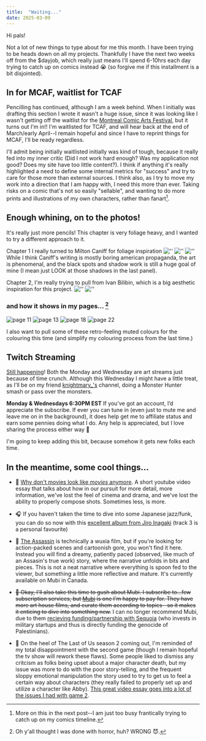 ```yaml
---
title:  "Waiting..."
date: 2025-03-09
---
```

Hi pals!

Not a lot of new things to type about for me this month. I have been trying to be heads down on all my projects. Thankfully I have the next two weeks off from the $dayjob, which really just means I'll spend 6-10hrs each day trying to catch up on comics instead 😭 (so forgive me if this installment is a bit disjointed).
<!-- excerpt -->

## In for MCAF, waitlist for TCAF
Pencilling has continued, although I am a week behind. When I initially was drafting this section I wrote it wasn't a huge issue, since it was looking like I wasn't getting off the waitlist for the [Montreal Comic Arts Festival](), but it turns out I'm in!! I'm waitlisted for TCAF, and will hear back at the end of March/early April--I remain hopeful and since I have to reprint things for MCAF, I'll be ready regardless.

I'll admit being initially waitlisted initially was kind of tough, because it really fed into my inner critic (Did I not work hard enough? Was my application not good? Does my site have too little content?).  I think if anything it's really highlighted a need to define some internal metrics for "success" and try to care for those more than external sources. I think also, as I try to move my work into a direction that I am happy with, I need this more than ever. Taking risks on a comic that's not so easily "sellable", and wanting to do more prints and illustrations of my own characters, rather than fanart[^1].

## Enough whining, on to the photos!
It's really just more pencils! This chapter is very foliage heavy, and I wanted to try a different approach to it.

Chapter 1 I really turned to Milton Caniff for foliage inspiration
![''](/assets/blog/march/doby.png) 
![''](/assets/blog/march/caniff.png) 
![''](/assets/blog/march/caniff2.png) 
While I think Caniff's writing is mostly boring american propaganda, the art is phenomenal, and the black spots and shadow work is still a huge goal of mine (I mean just LOOK at those shadows in the last panel).

Chapter 2, I'm really trying to pull from Ivan Bilibin, which is a big aesthetic inspiration for this project.
![''](/assets/blog/march/bilibin.png)
![''](/assets/blog/march/bilibin2.png)

### and how it shows in my pages... [^2]
![page 11](/assets/blog/march/pg-11.jpg) 
![page 13](/assets/blog/march/pg-13.jpg)
![page 18](/assets/blog/march/pg-18.jpg)
![page 22](/assets/blog/march/pg-22.jpg)

I also want to pull some of these retro-feeling muted colours for the colouring this time (and simplify my colouring process from the last time.)

## Twitch Streaming
[Still happening](https://www.twitch.tv/thisiskatedee)! Both the Monday and Wednesday are art streams just because of time crunch. Although this Wednesday I might have a little treat, as I'll be on my friend [knightmary_'s](https://www.twitch.tv/knightmary_) channel, doing a Monster Hunter smash or pass over the monsters.

**Monday & Wednesdays 6:30PM EST**
If you’ve got an account, I’d appreciate the subscribe. If ever you can tune in (even just to mute me and leave me on in the background), it does help get me to affiliate status and earn some pennies doing what I do. Any help is appreciated, but I love sharing the process either way 🙂

I'm going to keep adding this bit, because somehow it gets new folks each time.

## In the meantime, some cool things...
- 🎥 [Why don't movies look like *movies* anymore](https://youtu.be/EwTUM9cFeSo?si=Xe48o7_TZtKnalMt). A short youtube video essay that talks about how in our pursuit for more detail, more information, we've lost the feel of cinema and drama, and we've lost the ability to properly compose shots. Sometimes less, is more.

- 🎧 If you haven't taken the time to dive into some Japanese jazz/funk, you can do so now with this [excellent album from Jiro Inagaki](https://open.spotify.com/album/6XJZInF8Eg8hLBGNKTeHEI?si=na8vlxaxSWyCG4VlQu3FiQ) (track 3 is a personal favourite)

- 🎥 [The Assassin](https://youtu.be/CKFtNsQ78oI?si=_7MeVqnTOe7p3znU) is technically a wuxia film, but if you're looking for action-packed scenes and cartoonish gore, you won't find it here. Instead you will find a dreamy, patiently paced (observed, like much of an Assasin's true work) story, where the narrative unfolds in bits and pieces. This is not a neat narrative where everything is spoon fed to the viewer, but something a little more reflective and mature. It's currently available on Mubi in Canada.

- ~~💸 Okay, I'll also take this time to gush about Mubi. I subscribe to...few subscription services, but [Mubi](https://mubi.com) is one I'm happy to pay for. They have more art house films, and curate them according to topics--so it makes it enticing to dive into something new.~~ I can no longer recommend Mubi, due to them [recieving funding/partnership with Sequoia](https://www.instagram.com/p/DKxfGKLPbrK/?img_index=1) (who invests in military startups and thus is directly funding the genocide of Palestinians).

-  🎥 On the heel of The Last of Us season 2 coming out, I'm reminded of my total disappointment with the second game (though I remain hopeful the tv show will rework these flaws). Some people liked to dismiss any critcism as folks being upset about a major character death, but my issue was more to do with the poor story-telling, and the frequent sloppy emotional manipulation the story used to try to get us to feel a certain way about characters (they really failed to properly set up and utilize a character like Abby). [This great video essay goes into a lot of the issues I had with game 2](https://www.youtube.com/watch?v=QCYMH-lp4oM).


[^1]: More on this in the next post--I am just too busy frantically trying to catch up on my comics timeline.

[^2]: Oh y'all thought I was done with horror, huh? WRONG 😈.